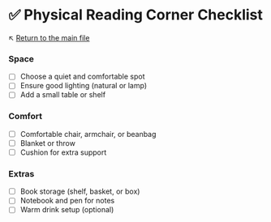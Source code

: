# ✅ Physical Reading Corner Checklist

↖️ [Return to the main file](../README.md)

### Space
- [ ] Choose a quiet and comfortable spot
- [ ] Ensure good lighting (natural or lamp)
- [ ] Add a small table or shelf

### Comfort
- [ ] Comfortable chair, armchair, or beanbag
- [ ] Blanket or throw
- [ ] Cushion for extra support

### Extras
- [ ] Book storage (shelf, basket, or box)
- [ ] Notebook and pen for notes
- [ ] Warm drink setup (optional)
